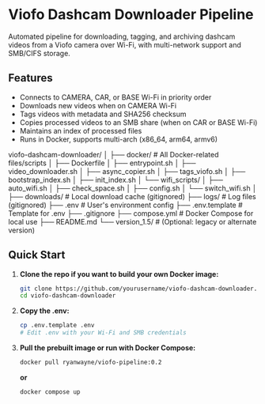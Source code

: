 # Viofo Dashcam Downloader Pipeline

Automated pipeline for downloading, tagging, and archiving dashcam videos from a Viofo camera over Wi-Fi, with multi-network support and SMB/CIFS storage.

## Features

- Connects to CAMERA, CAR, or BASE Wi-Fi in priority order
- Downloads new videos when on CAMERA Wi-Fi
- Tags videos with metadata and SHA256 checksum
- Copies processed videos to an SMB share (when on CAR or BASE Wi-Fi)
- Maintains an index of processed files
- Runs in Docker, supports multi-arch (x86_64, arm64, armv6)

viofo-dashcam-downloader/
│
├── docker/                  # All Docker-related files/scripts
│   ├── Dockerfile
│   ├── entrypoint.sh
│   ├── video_downloader.sh
│   ├── async_copier.sh
│   ├── tags_viofo.sh
│   ├── bootstrap_index.sh
│   ├── init_index.sh
│   └── wifi_scripts/
│       ├── auto_wifi.sh
│       ├── check_space.sh
│       ├── config.sh
│       └── switch_wifi.sh
│
├── downloads/               # Local download cache (gitignored)
├── logs/                    # Log files (gitignored)
├── .env                     # User's environment config
├── .env.template            # Template for .env
├── .gitignore
├── compose.yml              # Docker Compose for local use
├── README.md
└── version_1.5/             # (Optional: legacy or alternate version)

## Quick Start

1. **Clone the repo if you want to build your own Docker image:**

   ```sh
   git clone https://github.com/yourusername/viofo-dashcam-downloader.git
   cd viofo-dashcam-downloader
   ```

2. **Copy the .env:**

   ```sh
   cp .env.template .env
   # Edit .env with your Wi-Fi and SMB credentials
   ```

3. **Pull the prebuilt image or run with Docker Compose:**

   ```sh
   docker pull ryanwayne/viofo-pipeline:0.2
   ```

   **or**
  
   ```sh
   docker compose up
   ```

